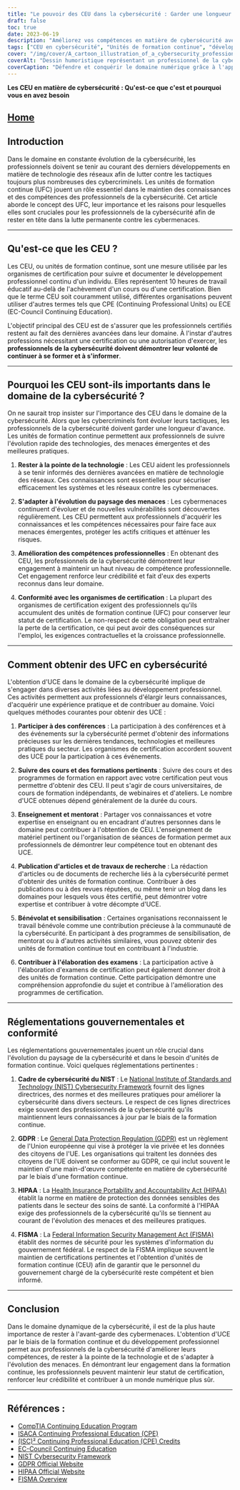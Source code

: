 ```yaml
---
title: "Le pouvoir des CEU dans la cybersécurité : Garder une longueur d'avance dans la bataille numérique"
draft: false
toc: true
date: 2023-06-19
description: "Améliorez vos compétences en matière de cybersécurité avec des unités de formation continue (UFC) pour garder une longueur d'avance sur les cybermenaces et protéger les actifs critiques."
tags: ["CEU en cybersécurité", "Unités de formation continue", "développement professionnel en matière de cybersécurité", "les progrès de la technologie des réseaux", "atténuation des cybermenaces", "compétence professionnelle", "conformité de la certification", "conférences sur la cybersécurité", "les cours de formation pertinents", "partage des connaissances", "publier des articles sur la cybersécurité", "le volontariat dans le domaine de la cybersécurité", "participation à l'élaboration des examens", "Cadre de cybersécurité du NIST", "Conformité au GDPR", "Réglementation HIPAA", "Exigences FISMA", "formation continue dans le domaine de la cybersécurité", "bataille numérique", "amélioration des compétences en matière de cybersécurité", "paysage des cybermenaces", "crédibilité professionnelle", "réglementation gouvernementale en matière de cybersécurité", "rester à jour en matière de cybersécurité", "tendances du secteur de la cybersécurité", "meilleures pratiques en matière de cybersécurité", "main-d'œuvre dans le domaine de la cybersécurité", "sécurité dans le monde numérique", "tactiques des cybercriminels", "l'évolution des cybermenaces"]
cover: "/img/cover/A_cartoon_illustration_of_a_cybersecurity_professional_with.png"
coverAlt: "Dessin humoristique représentant un professionnel de la cybersécurité muni d'un bouclier pour se défendre contre une nuée de virus numériques."
coverCaption: "Défendre et conquérir le domaine numérique grâce à l'apprentissage continu."
---
```


**Les CEU en matière de cybersécurité : Qu'est-ce que c'est et pourquoi vous en avez besoin**

## [Home](/cyber-security-career-playbook-start/)

## Introduction

Dans le domaine en constante évolution de la cybersécurité, les professionnels doivent se tenir au courant des derniers développements en matière de technologie des réseaux afin de lutter contre les tactiques toujours plus nombreuses des cybercriminels. Les unités de formation continue (UFC) jouent un rôle essentiel dans le maintien des connaissances et des compétences des professionnels de la cybersécurité. Cet article aborde le concept des UFC, leur importance et les raisons pour lesquelles elles sont cruciales pour les professionnels de la cybersécurité afin de rester en tête dans la lutte permanente contre les cybermenaces.

______

## Qu'est-ce que les CEU ?

Les CEU, ou unités de formation continue, sont une mesure utilisée par les organismes de certification pour suivre et documenter le développement professionnel continu d'un individu. Elles représentent 10 heures de travail éducatif au-delà de l'achèvement d'un cours ou d'une certification. Bien que le terme CEU soit couramment utilisé, différentes organisations peuvent utiliser d'autres termes tels que CPE (Continuing Professional Units) ou ECE (EC-Council Continuing Education).

L'objectif principal des CEU est de s'assurer que les professionnels certifiés restent au fait des dernières avancées dans leur domaine. À l'instar d'autres professions nécessitant une certification ou une autorisation d'exercer, les **professionnels de la cybersécurité doivent démontrer leur volonté de continuer à se former et à s'informer**.

______

## Pourquoi les CEU sont-ils importants dans le domaine de la cybersécurité ?

On ne saurait trop insister sur l'importance des CEU dans le domaine de la cybersécurité. Alors que les cybercriminels font évoluer leurs tactiques, les professionnels de la cybersécurité doivent garder une longueur d'avance. Les unités de formation continue permettent aux professionnels de suivre l'évolution rapide des technologies, des menaces émergentes et des meilleures pratiques.

1. **Rester à la pointe de la technologie** : Les CEU aident les professionnels à se tenir informés des dernières avancées en matière de technologie des réseaux. Ces connaissances sont essentielles pour sécuriser efficacement les systèmes et les réseaux contre les cybermenaces.

2. **S'adapter à l'évolution du paysage des menaces** : Les cybermenaces continuent d'évoluer et de nouvelles vulnérabilités sont découvertes régulièrement. Les CEU permettent aux professionnels d'acquérir les connaissances et les compétences nécessaires pour faire face aux menaces émergentes, protéger les actifs critiques et atténuer les risques.

3. **Amélioration des compétences professionnelles** : En obtenant des CEU, les professionnels de la cybersécurité démontrent leur engagement à maintenir un haut niveau de compétence professionnelle. Cet engagement renforce leur crédibilité et fait d'eux des experts reconnus dans leur domaine.

4. **Conformité avec les organismes de certification** : La plupart des organismes de certification exigent des professionnels qu'ils accumulent des unités de formation continue (UFC) pour conserver leur statut de certification. Le non-respect de cette obligation peut entraîner la perte de la certification, ce qui peut avoir des conséquences sur l'emploi, les exigences contractuelles et la croissance professionnelle.

______

## Comment obtenir des UFC en cybersécurité

L'obtention d'UCE dans le domaine de la cybersécurité implique de s'engager dans diverses activités liées au développement professionnel. Ces activités permettent aux professionnels d'élargir leurs connaissances, d'acquérir une expérience pratique et de contribuer au domaine. Voici quelques méthodes courantes pour obtenir des UCE :

1. **Participer à des conférences** : La participation à des conférences et à des événements sur la cybersécurité permet d'obtenir des informations précieuses sur les dernières tendances, technologies et meilleures pratiques du secteur. Les organismes de certification accordent souvent des UCE pour la participation à ces événements.

2. **Suivre des cours et des formations pertinents** : Suivre des cours et des programmes de formation en rapport avec votre certification peut vous permettre d'obtenir des CEU. Il peut s'agir de cours universitaires, de cours de formation indépendants, de webinaires et d'ateliers. Le nombre d'UCE obtenues dépend généralement de la durée du cours.

3. **Enseignement et mentorat** : Partager vos connaissances et votre expertise en enseignant ou en encadrant d'autres personnes dans le domaine peut contribuer à l'obtention de CEU. L'enseignement de matériel pertinent ou l'organisation de séances de formation permet aux professionnels de démontrer leur compétence tout en obtenant des UCE.

4. **Publication d'articles et de travaux de recherche** : La rédaction d'articles ou de documents de recherche liés à la cybersécurité permet d'obtenir des unités de formation continue. Contribuer à des publications ou à des revues réputées, ou même tenir un blog dans les domaines pour lesquels vous êtes certifié, peut démontrer votre expertise et contribuer à votre décompte d'UCE.

5. **Bénévolat et sensibilisation** : Certaines organisations reconnaissent le travail bénévole comme une contribution précieuse à la communauté de la cybersécurité. En participant à des programmes de sensibilisation, de mentorat ou à d'autres activités similaires, vous pouvez obtenir des unités de formation continue tout en contribuant à l'industrie.

6. **Contribuer à l'élaboration des examens** : La participation active à l'élaboration d'examens de certification peut également donner droit à des unités de formation continue. Cette participation démontre une compréhension approfondie du sujet et contribue à l'amélioration des programmes de certification.

______

## Réglementations gouvernementales et conformité

Les réglementations gouvernementales jouent un rôle crucial dans l'évolution du paysage de la cybersécurité et dans le besoin d'unités de formation continue. Voici quelques réglementations pertinentes :

1. **Cadre de cybersécurité du NIST** : Le [National Institute of Standards and Technology (NIST) Cybersecurity Framework](https://www.nist.gov/cyberframework) fournit des lignes directrices, des normes et des meilleures pratiques pour améliorer la cybersécurité dans divers secteurs. Le respect de ces lignes directrices exige souvent des professionnels de la cybersécurité qu'ils maintiennent leurs connaissances à jour par le biais de la formation continue.

2. **GDPR** : Le [General Data Protection Regulation (GDPR)](https://gdpr.eu/) est un règlement de l'Union européenne qui vise à protéger la vie privée et les données des citoyens de l'UE. Les organisations qui traitent les données des citoyens de l'UE doivent se conformer au GDPR, ce qui inclut souvent le maintien d'une main-d'œuvre compétente en matière de cybersécurité par le biais d'une formation continue.

3. **HIPAA** : La [Health Insurance Portability and Accountability Act (HIPAA)](https://www.hhs.gov/hipaa/index.html) établit la norme en matière de protection des données sensibles des patients dans le secteur des soins de santé. La conformité à l'HIPAA exige des professionnels de la cybersécurité qu'ils se tiennent au courant de l'évolution des menaces et des meilleures pratiques.

4. **FISMA** : La [Federal Information Security Management Act (FISMA)](https://www.federalregister.gov/documents/2022/04/05/2022-06412/implementation-of-amendments-to-the-federal-information-security-modernization-act-of-2014) établit des normes de sécurité pour les systèmes d'information du gouvernement fédéral. Le respect de la FISMA implique souvent le maintien de certifications pertinentes et l'obtention d'unités de formation continue (CEU) afin de garantir que le personnel du gouvernement chargé de la cybersécurité reste compétent et bien informé.

______

## Conclusion

Dans le domaine dynamique de la cybersécurité, il est de la plus haute importance de rester à l'avant-garde des cybermenaces. L'obtention d'UCE par le biais de la formation continue et du développement professionnel permet aux professionnels de la cybersécurité d'améliorer leurs compétences, de rester à la pointe de la technologie et de s'adapter à l'évolution des menaces. En démontrant leur engagement dans la formation continue, les professionnels peuvent maintenir leur statut de certification, renforcer leur crédibilité et contribuer à un monde numérique plus sûr.

______

## Références :
- [CompTIA Continuing Education Program](https://www.comptia.org/continuing-education)
- [ISACA Continuing Professional Education (CPE)](https://www.isaca.org/credentialing/how-to-earn-cpe)
- [(ISC)² Continuing Professional Education (CPE) Credits](https://www.isc2.org/-/media/ISC2/Certifications/CPE/MEM-CPE_Handbook-DIGITAL.ashx)
- [EC-Council Continuing Education](https://cert.eccouncil.org/ece-policy.html)
- [NIST Cybersecurity Framework](https://www.nist.gov/cyberframework)
- [GDPR Official Website](https://gdpr.eu/)
- [HIPAA Official Website](https://www.hhs.gov/hipaa/index.html)
- [FISMA Overview](https://www.federalregister.gov/documents/2022/04/05/2022-06412/implementation-of-amendments-to-the-federal-information-security-modernization-act-of-2014)
